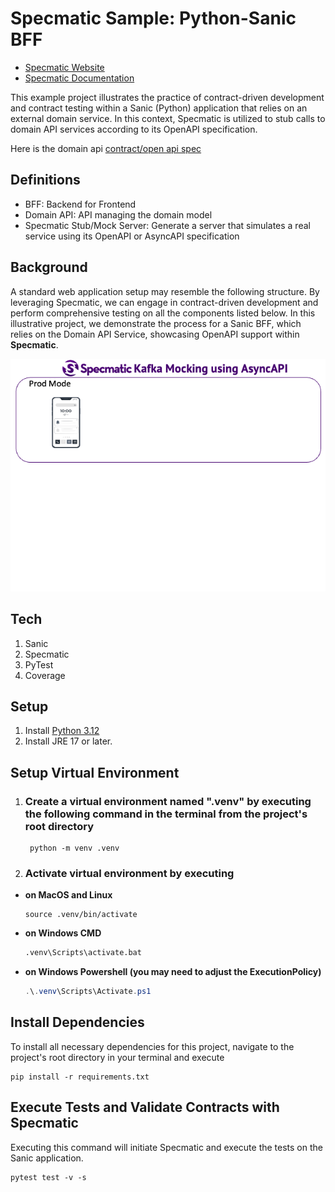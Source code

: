 
# Specmatic Sample: Python-Sanic BFF

* [Specmatic Website](https://specmatic.in)
* [Specmatic Documentation](https://specmatic.in/documentation.html)

This example project illustrates the practice of contract-driven development and contract testing within a Sanic (Python) application that relies on an external domain service. In this context, Specmatic is utilized to stub calls to domain API services according to its OpenAPI specification.

Here is the domain api [contract/open api spec](https://github.com/znsio/specmatic-order-contracts/blob/main/in/specmatic/examples/store/api_order_v3.yaml)

## Definitions

* BFF: Backend for Frontend
* Domain API: API managing the domain model
* Specmatic Stub/Mock Server: Generate a server that simulates a real service using its OpenAPI or AsyncAPI specification

## Background

A standard web application setup may resemble the following structure. By leveraging Specmatic, we can engage in contract-driven development and perform comprehensive testing on all the components listed below. In this illustrative project, we demonstrate the process for a Sanic BFF, which relies on the Domain API Service, showcasing OpenAPI support within **Specmatic**.

![HTML client talks to client API which talks to backend API](assets/specmatic-order-bff-architecture.gif)

## Tech

1. Sanic
2. Specmatic
3. PyTest
4. Coverage

## Setup

1. Install [Python 3.12](https://www.python.org/)
2. Install JRE 17 or later.

## Setup Virtual Environment

1. ### Create a virtual environment named ".venv" by executing the following command in the terminal from the project's root directory

   ```shell
    python -m venv .venv
    ```

2. ### Activate virtual environment by executing

* **on MacOS and Linux**

   ```shell
   source .venv/bin/activate
   ```

* **on Windows CMD**

  ```cmd
  .venv\Scripts\activate.bat
  ```

* **on Windows Powershell (you may need to adjust the ExecutionPolicy)**

  ```powershell
  .\.venv\Scripts\Activate.ps1
  ```

## Install Dependencies

To install all necessary dependencies for this project, navigate to the project's root directory in your terminal and execute

```shell
pip install -r requirements.txt
```

## Execute Tests and Validate Contracts with Specmatic

Executing this command will initiate Specmatic and execute the tests on the Sanic application.

```shell
pytest test -v -s
```
